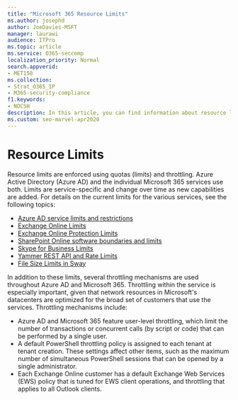 ```yaml
---
title: "Microsoft 365 Resource Limits"
ms.author: josephd
author: JoeDavies-MSFT
manager: laurawi
audience: ITPro
ms.topic: article
ms.service: O365-seccomp
localization_priority: Normal
search.appverid:
- MET150
ms.collection:
- Strat_O365_IP
- M365-security-compliance
f1.keywords:
- NOCSH
description: In this article, you can find information about resource limits for the various applications within Microsoft 365.
ms.custom: seo-marvel-apr2020
---
```


# Resource Limits

Resource limits are enforced using quotas (limits) and throttling. Azure Active Directory (Azure AD) and the individual Microsoft 365 services use both. Limits are service-specific and change over time as new capabilities are added. For details on the current limits for the various services, see the following topics:

- [Azure AD service limits and restrictions](https://docs.microsoft.com/azure/azure-resource-manager/management/azure-subscription-service-limits)
- [Exchange Online Limits](https://technet.microsoft.com/library/exchange-online-limits.aspx)
- [Exchange Online Protection Limits](https://technet.microsoft.com/library/exchange-online-protection-limits.aspx)
- [SharePoint Online software boundaries and limits](https://support.office.com/article/SharePoint-Online-software-boundaries-and-limits-8F34FF47-B749-408B-ABC0-B605E1F6D498)
- [Skype for Business Limits](https://technet.microsoft.com/library/skype-for-business-online-limits.aspx)
- [Yammer REST API and Rate Limits](https://developer.yammer.com/docs/rest-api-rate-limits)
- [File Size Limits in Sway](https://support.office.com/article/File-size-limits-in-Sway-4db21bc6-b42b-499f-9272-66e089db109f)

In addition to these limits, several throttling mechanisms are used throughout Azure AD and Microsoft 365. Throttling within the service is especially important, given that network resources in Microsoft's datacenters are optimized for the broad set of customers that use the services. Throttling mechanisms include:

- Azure AD and Microsoft 365 feature user-level throttling, which limit the number of transactions or concurrent calls (by script or code) that can be performed by a single user.
- A default PowerShell throttling policy is assigned to each tenant at tenant creation. These settings affect other items, such as the maximum number of simultaneous PowerShell sessions that can be opened by a single administrator.
- Each Exchange Online customer has a default Exchange Web Services (EWS) policy that is tuned for EWS client operations, and throttling that applies to all Outlook clients.
